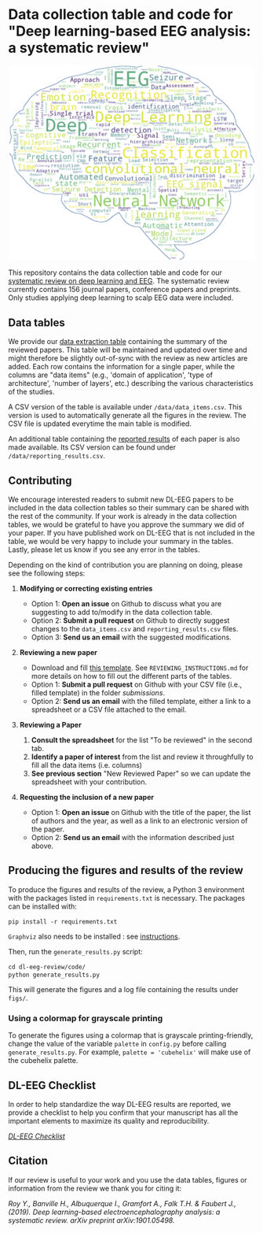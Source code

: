 # Data collection table and code for "Deep learning-based EEG analysis: a systematic review"

<p align="center">
<img width="500" alt="Wordcloud" src="img/DL-EEG_WordCloud.png">
</p>

This repository contains the data collection table and code for our [systematic review on deep learning and EEG](https://arxiv.org/abs/1901.05498).
The systematic review currently contains 156 journal papers, conference papers and preprints.
Only studies applying deep learning to scalp EEG data were included. 

## Data tables

We provide our [data extraction table](https://docs.google.com/spreadsheets/d/1smpU0WSlSq-Al2u_QH3djGn68mTuHlth2fNJTrD3wa8/) containing the summary of the reviewed papers. This table will be maintained and updated over time and might therefore be slightly out-of-sync with the review as new articles are added. Each row contains the information for a single paper, while the columns are "data items" (e.g., 'domain of application', 'type of architecture', 'number of layers', etc.) describing the various characteristics of the studies.

A CSV version of the table is available under `/data/data_items.csv`. This version is used to automatically generate all the figures in the review. The CSV file is updated everytime the main table is modified.

An additional table containing the [reported results](https://docs.google.com/spreadsheets/d/1smpU0WSlSq-Al2u_QH3djGn68mTuHlth2fNJTrD3wa8/edit#gid=1960227030) of each paper is also made available. Its CSV version can be found under `/data/reporting_results.csv`.

## Contributing

We encourage interested readers to submit new DL-EEG papers to be included in the data collection tables so their summary can be shared with the rest of the community. If your work is already in the data collection tables, we would be grateful to have you approve the summary we did of your paper. If you have published work on DL-EEG that is not included in the table, we would be very happy to include your summary in the tables. Lastly, please let us know if you see any error in the tables.

Depending on the kind of contribution you are planning on doing, please see the following steps:

1. **Modifying or correcting existing entries**
    - Option 1: **Open an issue** on Github to discuss what you are suggesting to add to/modify in the data collection table.
    - Option 2: **Submit a pull request** on Github to directly suggest changes to the `data_items.csv` and `reporting_results.csv` files.
    - Option 3: **Send us an email** with the suggested modifications.

2. **Reviewing a new paper**
    - Download and fill [this template](https://docs.google.com/spreadsheets/d/1QKc7U3LxBguIT72qG3ZwqtrOzzviP5VU0JMioAz4Kgw/). See `REVIEWING_INSTRUCTIONS.md` for more details on how to fill out the different parts of the tables.
    - Option 1: **Submit a pull request** on Github with your CSV file (i.e., filled template) in the folder _submissions_.
    - Option 2: **Send us an email** with the filled template, either a link to a spreadsheet or a CSV file attached to the email.

3. **Reviewing a Paper**
    1. **Consult the spreadsheet** for the list "To be reviewed" in the second tab.
    2. **Identify a paper of interest** from the list and review it throughfully to fill all the data items (i.e. columns)
    4. **See previous section** "New Reviewed Paper" so we can update the spreadsheet with your contribution.

4. **Requesting the inclusion of a new paper**
    - Option 1: **Open an issue** on Github with the title of the paper, the list of authors and the year, as well as a link to an electronic version of the paper.
    - Option 2: **Send us an email** with the information described just above.

## Producing the figures and results of the review

To produce the figures and results of the review, a Python 3 environment with the packages listed in `requirements.txt` is necessary.
The packages can be installed with:

```
pip install -r requirements.txt
```

`Graphviz` also needs to be installed : see [instructions](https://www.graphviz.org/download/).

Then, run the `generate_results.py` script:

```
cd dl-eeg-review/code/
python generate_results.py
```

This will generate the figures and a log file containing the results under `figs/`.

### Using a colormap for grayscale printing

To generate the figures using a colormap that is grayscale printing-friendly, change the value of the variable `palette` in `config.py` before calling `generate_results.py`. For example, `palette = 'cubehelix'` will make use of the cubehelix palette.

## DL-EEG Checklist

In order to help standardize the way DL-EEG results are reported, we provide a checklist to help you confirm that your manuscript has all the important elements to maximize its quality and reproducibility.

*[DL-EEG Checklist](DL-EEG_Checklist.pdf)*

## Citation

If our review is useful to your work and you use the data tables, figures or information from the review we thank you for citing it:

_Roy Y., Banville H., Albuquerque I., Gramfort A., Falk T.H. & Faubert J., (2019). Deep learning-based electroencephalography analysis: a systematic review. arXiv preprint arXiv:1901.05498._

